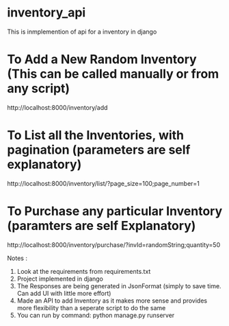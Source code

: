 # inventory_api
This is inmplemention of api for a inventory in django



 # To Add a New Random Inventory (This can be called manually or from any script)
 http://localhost:8000/inventory/add

 # To List all the Inventories, with pagination (parameters are self explanatory)
 http://localhost:8000/inventory/list/?page_size=100;page_number=1

 # To Purchase any particular Inventory (paramters are self Explanatory)
 http://localhost:8000/inventory/purchase/?invId=randomString;quantity=50

 Notes :
 1) Look at the requirements from requirements.txt
 2) Project implemented in django
 3) The Responses are being generated in JsonFormat (simply to save time. Can add UI with little more effort)
 4) Made an API to add Inventory as it makes more sense and provides more flexibility than a seperate script to do the same
 5) You can run by command:
 	python manage.py runserver
